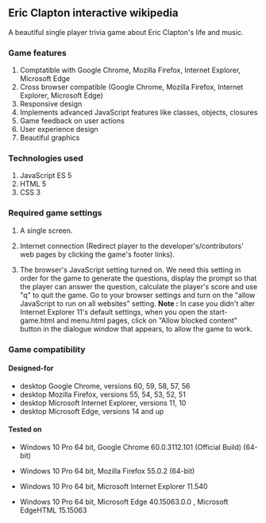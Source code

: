 ## Eric Clapton interactive wikipedia

A beautiful single player trivia game about Eric Clapton's life and music.

### Game features
1. Comptatible with Google Chrome, Mozilla Firefox, Internet Explorer, Microsoft Edge
1. Cross browser compatible (Google Chrome, Mozilla Firefox, Internet Explorer, Microsoft Edge)
2. Responsive design
3. Implements advanced JavaScript features like classes, objects, closures
4. Game feedback on user actions
5. User experience design
6. Beautiful graphics

### Technologies used
1. JavaScript ES 5
2. HTML 5
3. CSS 3

### Required game settings
1. A single screen.

2. Internet connection (Redirect player to the developer's/contributors' web pages by clicking the game's footer links).

3. The browser's JavaScript setting turned on. We need this setting in order for the game to generate the questions, display the prompt so that the player can answer the question, calculate the player's score and use "q" to quit the game.
Go to your browser settings and turn on the "allow JavaScript to run on all websites" setting.
**Note :** In case you didn't alter Internet Explorer 11's default settings, when you open the start-game.html and menu.html pages, click on "Allow blocked content" button in the dialogue window that appears, to allow the game to work.

### Game compatibility

#### Designed-for
* desktop Google Chrome, versions 60, 59, 58, 57, 56
* desktop Mozilla Firefox, versions 55, 54, 53, 52, 51
* desktop Microsoft Internet Explorer, versions 11, 10
* desktop Microsoft Edge, versions 14 and up

#### Tested on
* Windows 10 Pro 64 bit, Google Chrome 60.0.3112.101 (Official Build) (64-bit)

* Windows 10 Pro 64 bit, Mozilla Firefox 55.0.2 (64-bit)

* Windows 10 Pro 64 bit, Microsoft Internet Explorer 11.540

* Windows 10 Pro 64 bit, Microsoft Edge 40.15063.0.0 , Microsoft EdgeHTML 15.15063
